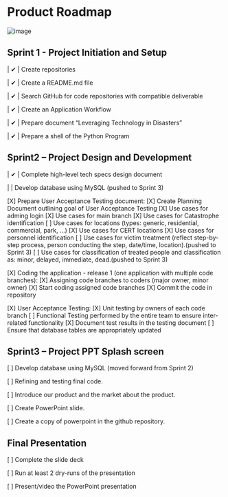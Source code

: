 # Product Roadmap

![image](https://user-images.githubusercontent.com/111323403/200144592-546201e1-ffcf-4f89-ae07-fd7fe5dbe6a7.png)

## Sprint 1 - Project Initiation and Setup

| ✔ | Create repositories

| ✔ | Create a README.md file

| ✔ | Search GitHub for code repositories with compatible deliverable

| ✔ | Create an Application Workflow

| ✔ | Prepare document “Leveraging Technology in Disasters”

| ✔ | Prepare a shell of the Python Program
  
## Sprint2 – Project Design and Development

| ✔ | Complete high-level tech specs design document

|    | Develop database using MySQL (pushed to Sprint 3)

[X] Prepare User Acceptance Testing document:
[X] Create Planning Document outlining goal of User Acceptance Testing
[X] Use cases for adming login
[X] Use cases for main branch
[X] Use cases for Catastrophe identification
[ ] Use cases for locations (types: generic, residential, commercial, park, …)
[X] Use cases for CERT locations
[X] Use cases for personnel identification
[ ]	Use cases for victim treatment (reflect step-by-step process, person conducting the step, date/time, location).(pushed to Sprint 3)
[ ]	Use cases for classification of treated people and classification as: minor, delayed, immediate, dead.(pushed to Sprint 3)

[X] Coding the application - release 1 (one application with multiple code branches):
[X] Assigning code branches to coders (major owner, minor owner)
[X] Start coding assigned code branches
[X] Commit the code in repository

[X] User Acceptance Testing:
[X] Unit testing by owners of each code branch
[ ] Functional Testing performed by the entire team to ensure inter-related functionality
[X] Document test results in the testing document 
[ ] Ensure that database tables are appropriately updated
  
## Sprint3 – Project PPT Splash screen 

[ ] Develop database using MySQL (moved forward from Sprint 2)

[ ] Refining and testing final code.

[ ] Introduce our product and the market about the product.

[ ] Create PowerPoint slide.

[ ] Create a copy of powerpoint in the github repository.

## Final Presentation

[ ] Complete the slide deck

[ ] Run at least 2 dry-runs of the presentation

[ ] Present/video the PowerPoint presentation

